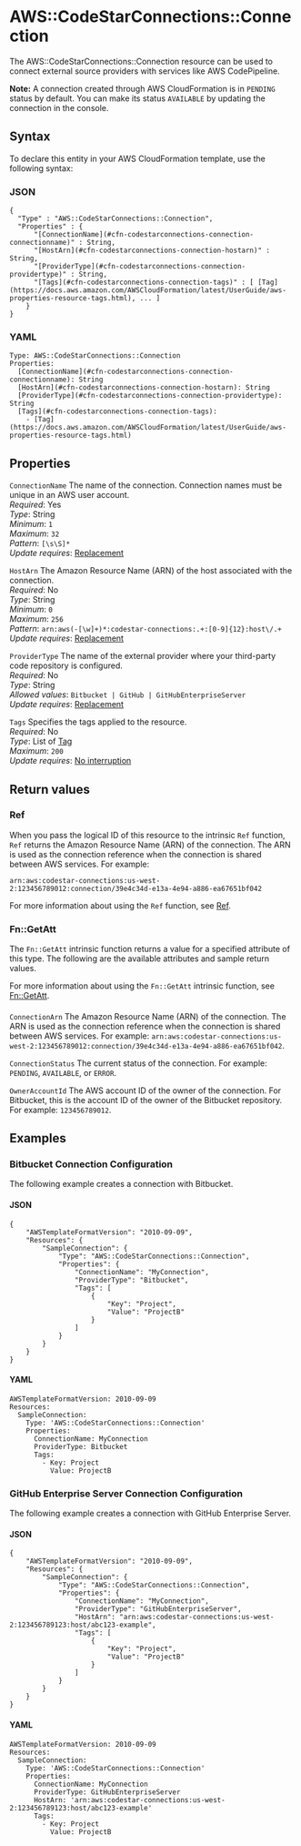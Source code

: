 # AWS::CodeStarConnections::Connection<a name="aws-resource-codestarconnections-connection"></a>

The AWS::CodeStarConnections::Connection resource can be used to connect external source providers with services like AWS CodePipeline\.

**Note:** A connection created through AWS CloudFormation is in `PENDING` status by default\. You can make its status `AVAILABLE` by updating the connection in the console\.

## Syntax<a name="aws-resource-codestarconnections-connection-syntax"></a>

To declare this entity in your AWS CloudFormation template, use the following syntax:

### JSON<a name="aws-resource-codestarconnections-connection-syntax.json"></a>

```
{
  "Type" : "AWS::CodeStarConnections::Connection",
  "Properties" : {
      "[ConnectionName](#cfn-codestarconnections-connection-connectionname)" : String,
      "[HostArn](#cfn-codestarconnections-connection-hostarn)" : String,
      "[ProviderType](#cfn-codestarconnections-connection-providertype)" : String,
      "[Tags](#cfn-codestarconnections-connection-tags)" : [ [Tag](https://docs.aws.amazon.com/AWSCloudFormation/latest/UserGuide/aws-properties-resource-tags.html), ... ]
    }
}
```

### YAML<a name="aws-resource-codestarconnections-connection-syntax.yaml"></a>

```
Type: AWS::CodeStarConnections::Connection
Properties:
  [ConnectionName](#cfn-codestarconnections-connection-connectionname): String
  [HostArn](#cfn-codestarconnections-connection-hostarn): String
  [ProviderType](#cfn-codestarconnections-connection-providertype): String
  [Tags](#cfn-codestarconnections-connection-tags):
    - [Tag](https://docs.aws.amazon.com/AWSCloudFormation/latest/UserGuide/aws-properties-resource-tags.html)
```

## Properties<a name="aws-resource-codestarconnections-connection-properties"></a>

`ConnectionName` <a name="cfn-codestarconnections-connection-connectionname"></a>
The name of the connection\. Connection names must be unique in an AWS user account\.  
_Required_: Yes  
_Type_: String  
_Minimum_: `1`  
_Maximum_: `32`  
_Pattern_: `[\s\S]*`  
_Update requires_: [Replacement](https://docs.aws.amazon.com/AWSCloudFormation/latest/UserGuide/using-cfn-updating-stacks-update-behaviors.html#update-replacement)

`HostArn` <a name="cfn-codestarconnections-connection-hostarn"></a>
The Amazon Resource Name \(ARN\) of the host associated with the connection\.  
_Required_: No  
_Type_: String  
_Minimum_: `0`  
_Maximum_: `256`  
_Pattern_: `arn:aws(-[\w]+)*:codestar-connections:.+:[0-9]{12}:host\/.+`  
_Update requires_: [Replacement](https://docs.aws.amazon.com/AWSCloudFormation/latest/UserGuide/using-cfn-updating-stacks-update-behaviors.html#update-replacement)

`ProviderType` <a name="cfn-codestarconnections-connection-providertype"></a>
The name of the external provider where your third\-party code repository is configured\.  
_Required_: No  
_Type_: String  
_Allowed values_: `Bitbucket | GitHub | GitHubEnterpriseServer`  
_Update requires_: [Replacement](https://docs.aws.amazon.com/AWSCloudFormation/latest/UserGuide/using-cfn-updating-stacks-update-behaviors.html#update-replacement)

`Tags` <a name="cfn-codestarconnections-connection-tags"></a>
Specifies the tags applied to the resource\.  
_Required_: No  
_Type_: List of [Tag](https://docs.aws.amazon.com/AWSCloudFormation/latest/UserGuide/aws-properties-resource-tags.html)  
_Maximum_: `200`  
_Update requires_: [No interruption](https://docs.aws.amazon.com/AWSCloudFormation/latest/UserGuide/using-cfn-updating-stacks-update-behaviors.html#update-no-interrupt)

## Return values<a name="aws-resource-codestarconnections-connection-return-values"></a>

### Ref<a name="aws-resource-codestarconnections-connection-return-values-ref"></a>

When you pass the logical ID of this resource to the intrinsic `Ref` function, `Ref` returns the Amazon Resource Name \(ARN\) of the connection\. The ARN is used as the connection reference when the connection is shared between AWS services\. For example:

`arn:aws:codestar-connections:us-west-2:123456789012:connection/39e4c34d-e13a-4e94-a886-ea67651bf042`

For more information about using the `Ref` function, see [Ref](https://docs.aws.amazon.com/AWSCloudFormation/latest/UserGuide/intrinsic-function-reference-ref.html)\.

### Fn::GetAtt<a name="aws-resource-codestarconnections-connection-return-values-fn--getatt"></a>

The `Fn::GetAtt` intrinsic function returns a value for a specified attribute of this type\. The following are the available attributes and sample return values\.

For more information about using the `Fn::GetAtt` intrinsic function, see [Fn::GetAtt](https://docs.aws.amazon.com/AWSCloudFormation/latest/UserGuide/intrinsic-function-reference-getatt.html)\.

#### <a name="aws-resource-codestarconnections-connection-return-values-fn--getatt-fn--getatt"></a>

`ConnectionArn` <a name="ConnectionArn-fn::getatt"></a>
The Amazon Resource Name \(ARN\) of the connection\. The ARN is used as the connection reference when the connection is shared between AWS services\. For example: `arn:aws:codestar-connections:us-west-2:123456789012:connection/39e4c34d-e13a-4e94-a886-ea67651bf042`\.

`ConnectionStatus` <a name="ConnectionStatus-fn::getatt"></a>
The current status of the connection\. For example: `PENDING`, `AVAILABLE`, or `ERROR`\.

`OwnerAccountId` <a name="OwnerAccountId-fn::getatt"></a>
The AWS account ID of the owner of the connection\. For Bitbucket, this is the account ID of the owner of the Bitbucket repository\. For example: `123456789012`\.

## Examples<a name="aws-resource-codestarconnections-connection--examples"></a>

### Bitbucket Connection Configuration<a name="aws-resource-codestarconnections-connection--examples--Bitbucket_Connection_Configuration"></a>

The following example creates a connection with Bitbucket\.

#### JSON<a name="aws-resource-codestarconnections-connection--examples--Bitbucket_Connection_Configuration--json"></a>

```
{
    "AWSTemplateFormatVersion": "2010-09-09",
    "Resources": {
        "SampleConnection": {
            "Type": "AWS::CodeStarConnections::Connection",
            "Properties": {
                "ConnectionName": "MyConnection",
                "ProviderType": "Bitbucket",
                "Tags": [
                    {
                        "Key": "Project",
                        "Value": "ProjectB"
                    }
                ]
            }
        }
    }
}
```

#### YAML<a name="aws-resource-codestarconnections-connection--examples--Bitbucket_Connection_Configuration--yaml"></a>

```
AWSTemplateFormatVersion: 2010-09-09
Resources:
  SampleConnection:
    Type: 'AWS::CodeStarConnections::Connection'
    Properties:
      ConnectionName: MyConnection
      ProviderType: Bitbucket
      Tags:
        - Key: Project
          Value: ProjectB
```

### GitHub Enterprise Server Connection Configuration<a name="aws-resource-codestarconnections-connection--examples--GitHub_Enterprise_Server_Connection_Configuration"></a>

The following example creates a connection with GitHub Enterprise Server\.

#### JSON<a name="aws-resource-codestarconnections-connection--examples--GitHub_Enterprise_Server_Connection_Configuration--json"></a>

```
{
    "AWSTemplateFormatVersion": "2010-09-09",
    "Resources": {
        "SampleConnection": {
            "Type": "AWS::CodeStarConnections::Connection",
            "Properties": {
                "ConnectionName": "MyConnection",
                "ProviderType": "GitHubEnterpriseServer",
                "HostArn": "arn:aws:codestar-connections:us-west-2:123456789123:host/abc123-example",
                "Tags": [
                    {
                        "Key": "Project",
                        "Value": "ProjectB"
                    }
                ]
            }
        }
    }
}
```

#### YAML<a name="aws-resource-codestarconnections-connection--examples--GitHub_Enterprise_Server_Connection_Configuration--yaml"></a>

```
AWSTemplateFormatVersion: 2010-09-09
Resources:
  SampleConnection:
    Type: 'AWS::CodeStarConnections::Connection'
    Properties:
      ConnectionName: MyConnection
      ProviderType: GitHubEnterpriseServer
      HostArn: 'arn:aws:codestar-connections:us-west-2:123456789123:host/abc123-example'
      Tags:
        - Key: Project
          Value: ProjectB
```
